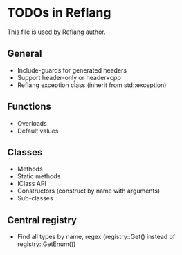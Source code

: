 # TODOs in Reflang
This file is used by Reflang author.

## General
* Include-guards for generated headers
* Support header-only or header+cpp
* Reflang exception class (inherit from std::exception)

## Functions
* Overloads
* Default values

## Classes
* Methods
* Static methods
* IClass API
* Constructors (construct by name with arguments)
* Sub-classes

## Central registry
* Find all types by name, regex (registry::Get() instead of registry::GetEnum())
